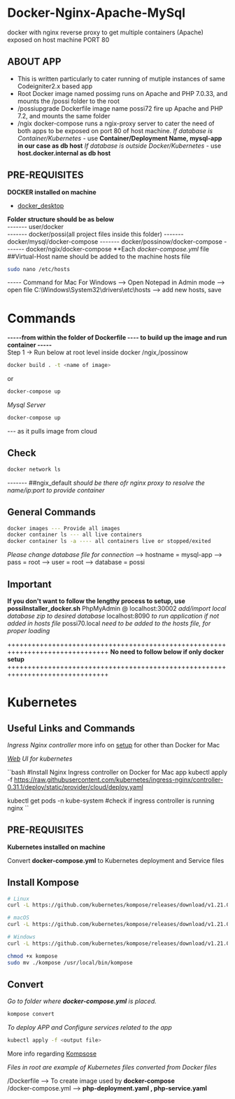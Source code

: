 # Docker-Nginx-Apache-MySql
docker with nginx reverse proxy to get multiple containers (Apache) exposed on host machine PORT 80

## ABOUT APP
- This is written particularly to cater running of mutiple instances of same Codeigniter2.x based app
- Root Docker image named possimg runs on Apache and PHP 7.0.33, and mounts the /possi folder to the root
- /possiupgrade Dockerfile image name possi72 fire up Apache and PHP 7.2, and mounts the same folder
- /ngix docker-compose runs a ngix-proxy server to cater the need of both apps to be exposed on port 80 of host machine.
*If database is Container/Kubernetes* - use **Container/Deployment Name, mysql-app in our case as db host**
*If database is outside Docker/Kubernetes* - use **host.docker.internal as db host**


## PRE-REQUISITES
**DOCKER installed on machine**
- [docker_desktop](https://www.docker.com/products/docker-desktop)

**Folder structure should be as below**  
------- user/docker  
------- docker/possi(all project files inside this folder)
------- docker/mysql/docker-compose
------- docker/possinow/docker-compose
------- docker/ngix/docker-compose
**Each  *docker-compose.yml* file ##Virtual-Host name should be added to the machine hosts file  
```bash
sudo nano /etc/hosts    
```
----- Command for Mac
For Windows
--> Open Notepad in Admin mode
--> open file C:\Windows\System32\drivers\etc\hosts
--> add new hosts, save

# Commands
**-----from within the folder of Dockerfile ---- to build up the image and run container -----**  
Step 1 -> Run below at root level inside docker /ngix,/possinow  
```bash
docker build . -t <name of image>
```
or
```bash
docker-compose up
```
*Mysql Server*
```bash
docker-compose up
```
--- as it pulls image from cloud

## Check  
```bash
docker network ls
```
------- ##ngix_default *should be there ofr nginx proxy to resolve the name/ip:port to provide container*  

## General Commands  
```bash
docker images --- Provide all images  
docker container ls --- all live containers  
docker container ls -a ---- all containers live or stopped/exited  
```

*Please change database file for connection*
--> hostname = mysql-app
--> pass = root
--> user = root
--> database =  possi

## Important
**If you don't want to follow the lengthy process to setup, use possiInstaller_docker.sh**
PhpMyAdmin @ localhost:30002 *add/import local database zip to desired database*
localhost:8090 *to run application if not added in hosts file*
possi70.local *need to be added to the hosts file, for proper loading* 


+++++++++++++++++++++++++++++++++++++++++++++++++++++++++++++++++++++++++++++++
**No need to follow below if only docker setup**
+++++++++++++++++++++++++++++++++++++++++++++++++++++++++++++++++++++++++++++++
# Kubernetes

## Useful Links and Commands
*Ingress Nginx controller* more info on [setup](https://kubernetes.github.io/ingress-nginx/deploy/) for other than Docker for Mac

*[Web](https://kubernetes.io/docs/tasks/access-application-cluster/web-ui-dashboard/) UI for kubernetes*

``bash 
#Install Nginx Ingress controller on Docker for Mac app
kubectl apply -f https://raw.githubusercontent.com/kubernetes/ingress-nginx/controller-0.31.1/deploy/static/provider/cloud/deploy.yaml

kubectl get pods -n kube-system #check if ingress controller is running nginx
``

## PRE-REQUISITES
**Kubernetes installed on machine**

Convert **docker-compose.yml** to Kubernetes deployment and Service files

## Install Kompose
```bash
# Linux
curl -L https://github.com/kubernetes/kompose/releases/download/v1.21.0/kompose-linux-amd64 -o kompose

# macOS
curl -L https://github.com/kubernetes/kompose/releases/download/v1.21.0/kompose-darwin-amd64 -o kompose

# Windows
curl -L https://github.com/kubernetes/kompose/releases/download/v1.21.0/kompose-windows-amd64.exe -o kompose.exe

chmod +x kompose
sudo mv ./kompose /usr/local/bin/kompose
```

## Convert
*Go to folder where **docker-compose.yml** is placed.*

```bash
kompose convert
```
*To deploy APP and Configure services related to the app*

```bash
kubectl apply -f <output file>
```

More info regarding [Kompsose](https://kubernetes.io/docs/tasks/configure-pod-container/translate-compose-kubernetes/)

*Files in root are example of Kubernetes files converted from Docker files*

/Dockerfile --> To create image used by **docker-compose**  
/docker-compose.yml --> **php-deployment.yaml , php-service.yaml**  





